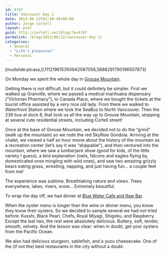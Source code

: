 ```yaml
---
id: 4747
title: Vancouver Day 2
date: 2013-06-12T02:49:49+00:00
author: Jorge Cortell
layout: post
guid: http://cortell.net/blog/?p=4747
permalink: /blog/2013/06/12/vancouver-day-2/
categories:
  - General
  - "Life's pleasures"
  - Personal
---
```

[mudslide:picasa,0,111219615350942087056,5888291790196507873]

On Monday we spent the whole day in <a title="http://grousemountain.com" href="http://grousemountain.com" target="_blank">Grouse Mountain</a>.

Getting there is not difficult, but it could definitely be simpler. First we walked up Granville, where we passed a medical marihuana dispensary (“Victorian Pharmacy”), to Canada Place, where we bought the tickets at the tourist office assisted by a very nice old lady. From there we walked to Waterfront Station where we took the SeaBus to North Vancouver. Then the 236 bus at dock 8, that took us all the way up to Grouse Mountain, stopping at several cute residential streets, including Cortell street!

Once at the base of Grouse Mountain, we decided not to do the “grind” (walk up the mountain) so we rode the red SkyRise Gondola. Arriving at the chalet, we viewed a half an hour movie about the history of the mountain as a recreation center (let’s say it was “skippable”), and then ventured into the mountain, where we saw a lumberjack show (good for kids, of the little variety I guess), a bird explanation (owls, falcons and eagles flying by, domesticated ones mingling with wild ones), and saw two amazing grizzly bears eating grass, wrestling, napping, and just having fun… a couple feet from me!

The experience was sublime. Breathtaking nature and views. Trees everywhere, lakes, rivers, snow… Extremely beautiful.

To wrap the day off, we had dinner at <a title="http://www.bluewatercafe.net" href="http://www.bluewatercafe.net" target="_blank">Blue Water Cafe and Raw Bar</a>.

When the oyster menu is longer than the wine or dinner menu, you know they know their oysters. So we decided to sample several we had not tried before: Kusshi, Black Pearl, Chefs, Royal Miyagi, Shigoku, and Raspberry. Except the last two, the rest were absolutely delicious. Buttery, soft, tender, smooth, velvety. And the lesson was clear: when in doubt, get your oysters from the Pacific Ocean. 

We also had delicious sturgeon, sablefish, and a yuzu cheesecake. One of the (if not the) best restaurants in the city without a doubt.